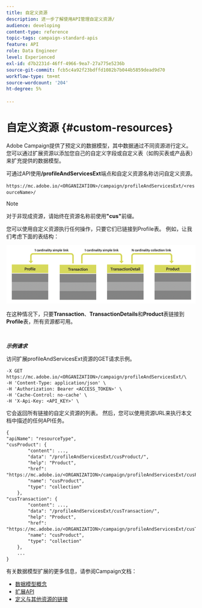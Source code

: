 ```yaml
---
title: 自定义资源
description: 进一步了解使用API管理自定义资源/
audience: developing
content-type: reference
topic-tags: campaign-standard-apis
feature: API
role: Data Engineer
level: Experienced
exl-id: d7b2231d-46ff-4966-9ea7-27a775e5236b
source-git-commit: fcb5c4a92f23bdffd1082b7b044b5859dead9d70
workflow-type: tm+mt
source-wordcount: '204'
ht-degree: 5%

---
```


# 自定义资源 {#custom-resources}

Adobe Campaign提供了预定义的数据模型，其中数据通过不同资源进行定义。 您可以通过扩展资源以添加您自己的自定义字段或自定义表（如购买表或产品表）来扩充提供的数据模型。

可通过API使用&#x200B;**/profileAndServicesExt**&#x200B;端点和自定义资源名称访问自定义资源。

`https://mc.adobe.io/<ORGANIZATION>/campaign/profileAndServicesExt/<resourceName>/`

>[!NOTE]
>
>对于非现成资源，请始终在资源名称前使用<b>&quot;cus&quot;</b>前缀。

您可以使用自定义资源执行任何操作，只要它们已链接到Profile表。 例如，让我们考虑下面的表结构：

![替换文本](assets/cusresources.png)

在这种情况下，只要&#x200B;**Transaction**、**TransactionDetails**&#x200B;和&#x200B;**Product**&#x200B;表链接到&#x200B;**Profile**&#x200B;表，所有资源都可用。

<br/>

***示例请求***

访问扩展profileAndServicesExt资源的GET请求示例。

```
-X GET https://mc.adobe.io/<ORGANIZATION>/campaign/profileAndServicesExt/\
-H 'Content-Type: application/json' \
-H 'Authorization: Bearer <ACCESS_TOKEN>' \
-H 'Cache-Control: no-cache' \
-H 'X-Api-Key: <API_KEY>' \
```

它会返回所有链接的自定义资源的列表。 然后，您可以使用资源URL来执行本文档中描述的任何API任务。

```
{
"apiName": "resourceType",
"cusProduct": {
        "content": ...,
        "data": "/profileAndServicesExt/cusProduct/",
        "help": "Product",
        "href": "https://mc.adobe.io/<ORGANIZATION>/campaign/profileAndServicesExt/cusProduct/metadata",
        "name": "cusProduct",
        "type": "collection"
    },
"cusTransaction": {
        "content": ...,
        "data": "/profileAndServicesExt/cusTransaction/",
        "help": "Product",
        "href": "https://mc.adobe.io/<ORGANIZATION>/campaign/profileAndServicesExt/cusTransaction/metadata",
        "name": "cusProduct",
        "type": "collection"
    },
    ...
}
```

有关数据模型扩展的更多信息，请参阅Campaign文档：

* [数据模型概念](../../developing/using/data-model-concepts.md)
* [扩展API](../../developing/using/about-extending-the-api.md)
* [定义与其他资源的链接](https://helpx.adobe.com/campaign/standard/developing/using/configuring-the-resource-s-data-structure.html#defining-links-with-other-resources)

